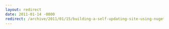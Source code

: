```yaml
---
layout: redirect
date: 2011-01-14 -0800
redirect: /archive/2011/01/15/building-a-self-updating-site-using-nuget.aspx/
---
```

